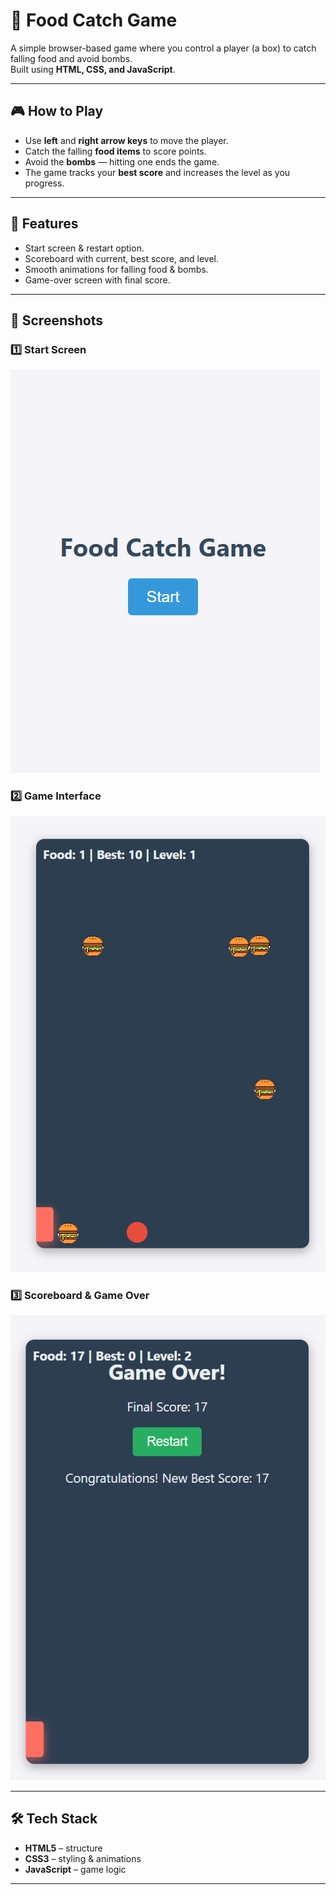 # 🍎 Food Catch Game

A simple browser-based game where you control a player (a box) to catch falling food and avoid bombs.  
Built using **HTML, CSS, and JavaScript**.

---

## 🎮 How to Play
- Use **left** and **right arrow keys** to move the player.  
- Catch the falling **food items** to score points.  
- Avoid the **bombs** — hitting one ends the game.  
- The game tracks your **best score** and increases the level as you progress.

---

## 🚀 Features
- Start screen & restart option.  
- Scoreboard with current, best score, and level.  
- Smooth animations for falling food & bombs.  
- Game-over screen with final score.  

---

## 📸 Screenshots

### 1️⃣ Start Screen
![Start Screen](assets/1.png)

### 2️⃣ Game Interface
![Game Interface](assets/2.png)

### 3️⃣ Scoreboard & Game Over
![Game Over](assets/3.png)

---

## 🛠️ Tech Stack
- **HTML5** – structure  
- **CSS3** – styling & animations  
- **JavaScript** – game logic  

---


